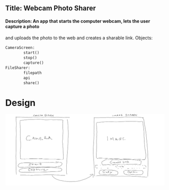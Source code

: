 
## Title: Webcam Photo Sharer
####  Description: An app that starts the computer webcam, lets the user capture a photo
and uploads the photo to the web and creates a sharable link.
Objects: 

    CameraScreen:
            start()
            stop()
            capture()
    FileSharer:
            filepath
            api
            share()
# Design
![Design](./design-frontend.png)


